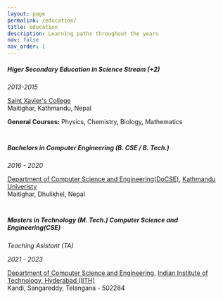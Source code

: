 ```yaml
---
layout: page
permalink: /education/
title: education
description: Learning paths throughout the years
nav: false
nav_order: 1
---
```



<div class="col-sm-12 clearfix">
    <h5><b>Higer Secondary Education in Science  Stream (+2)</b></h5>
    <p> <i>2013-2015</i> </p>
    <p> <a href="sxc.ed.np">Saint Xavier's College</a><br> Maitighar, Kathmandu, Nepal</p>
    <p> <b>General Courses:</b> Physics, Chemistry, Biology, Mathematics</p>
</div>

<span style="display: block; margin-bottom: 3em"></span>

<div class="col-sm-12 clearfix">
    <h5><b>Bachelors in Computer Engineering (B. CSE / B. Tech.)</b></h5>
    <p>  <i>2016 - 2020 </i></p>
    <p><a href="https://comp.ku.edu.np/">Department of Computer Science and Engineering(DoCSE)</a>, <a href="https://ku.edu.np/">Kathmandu Univeristy</a><br> Maitighar, Dhulikhel, Nepal</p>
</div>
<span style="display: block; margin-bottom: 3em"></span>

<div class="col-sm-12 clearfix">
    <h5><b>Masters in Technology (M. Tech.) Computer Science and Engineering(CSE)</b></h5>
    <i>Teaching Asistant (TA)</i>
    <p>  <i>2021 - 2023</i> </p>
    <p><a href="https://cse.iith.ac.in">Department of Computer Science and Engineering</a>, <a href="https://iith.ac.in/">Indian Institute of Technology, Hyderabad (IITH)</a> <br>Kandi, Sangareddy, Telangana - 502284</p>
</div>



